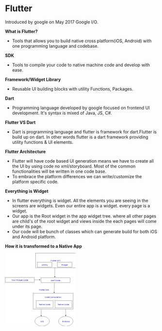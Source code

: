 # Flutter 

Introduced by google on May 2017 Google I/O.

**What is Flutter?**

   * Tools that allows you to build native cross platform(iOS, Android) with one programming language and codebase.

**SDK** 

   * Tools to compile your code to native machine code and develop with ease.
   
**Framework/Widget Library**

   * Reusable UI building blocks with utility Functions, Packages.
    
 **Dart**
 
   * Programming language developed by google focused on frontend UI development. It's syntax is mixed of Java, JS, C#.
    
**Flutter VS Dart** 

  * Dart is programming language and flutter is framework for dart.Flutter is build up on dart. In other words flutter is a dart framework providing utility functions & UI elements. 
    
**Flutter Architecture**

  * Flutter will have code based UI generation means we have to create all the UI by using code no xml/storyboard. Most of the common functionalities will be written in one code base. 
  * To embrace the platform differences we can write/customize the platform specific code.
    
**Everything is Widget**

  * In flutter everything is widget. All the elements you are seeing in the screens are widgets. Even our entire app is a widget. every page is a widget. 
  * Our app is the Root widget in the app widget tree. where all other pages are child's of the root widget and views inside the each pages will come under its page.
  * Our code will be bunch of classes which can generate build for both iOS and Android platform.
    
**How it is transformed to a Native App**    
  
  ![Image of Flutter Architure](https://github.com/visitmathaneid/Flutter/blob/master/architecture.jpg)